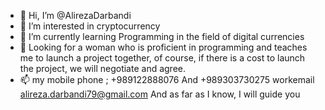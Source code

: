 - 👋 Hi, I’m @AlirezaDarbandi
- 👀 I’m interested in cryptocurrency
- 🌱 I’m currently learning Programming in the field of digital currencies
- 💞️ Looking for a woman who is proficient in programming and teaches me to launch a project together, of course, if there is a cost to launch the project, we will negotiate and agree.
- 📫 my mobile phone ;  +989122888076 And +989303730275  workemail alireza.darbandi79@gmail.com And as far as I know, I will guide you

<!---
AlirezaDarbandi/AlirezaDarbandi is a ✨ special ✨ repository because its `README.md` (this file) appears on your GitHub profile.
You can click the Preview link to take a look at your changes.
--->
